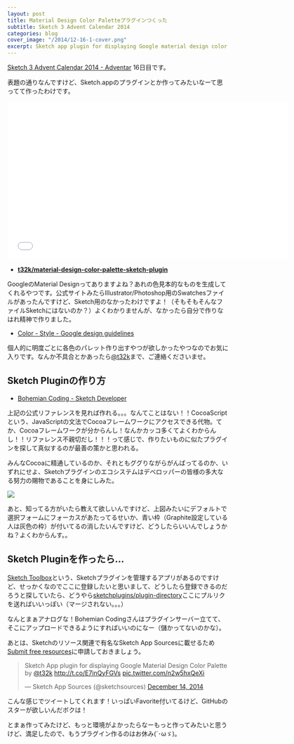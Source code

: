 ```yaml
---
layout: post
title: Material Design Color Paletteプラグインつくった
subtitle: Sketch 3 Advent Calendar 2014
categories: blog
cover_image: "/2014/12-16-1-cover.png"
excerpt: Sketch app plugin for displaying Google material design color palette.
---
```


[Sketch 3 Advent Calendar 2014 - Adventar](http://www.adventar.org/calendars/347) 16日目です。

表題の通りなんですけど、Sketch.appのプラグインとか作ってみたいなーて思ってて作ったわけです。

<iframe src="//player.vimeo.com/video/114320997?title=0&amp;byline=0&amp;portrait=0" width="640" height="360" frameborder="0" webkitallowfullscreen mozallowfullscreen allowfullscreen></iframe>

+ __[t32k/material-design-color-palette-sketch-plugin](https://github.com/t32k/material-design-color-palette-sketch-plugin)__

GoogleのMaterial Designってありますよね？あれの色見本的なものを生成してくれるやつです。公式サイトみたらIllustrator/Photoshop用のSwatchesファイルがあったんですけど、Sketch用のなかったわけですよ！（そもそもそんなファイルSketchにはないのか？）よくわかりませんが、なかったら自分で作りなはれ精神で作りました。

+ [Color - Style - Google design guidelines](http://www.google.com/design/spec/style/color.html)

個人的に明度ごとに各色のパレット作り出すやつが欲しかったやつなのでお気に入りです。なんか不具合とかあったら[@t32k](https://twitter.com/t32k)まで、ご連絡くださいませ。

## Sketch Pluginの作り方

+ [Bohemian Coding - Sketch Developer](http://bohemiancoding.com/sketch/support/developer/)

上記の公式リファレンスを見れば作れる。。。なんてことはない！！CocoaScriptという、JavaScriptの文法でCocoaフレームワークにアクセスできる代物。てか、Cocoaフレームワークが分からんし！なんかカッコ多くてよくわからんし！！リファレンス不親切だし！！！って感じで、作りたいものに似たプラグインを探して真似するのが最善の策かと思われる。

みんなCocoaに精通しているのか、それともググりながらがんばってるのか、いずれにせよ、Sketchプラグインのエコシステムはデベロッパーの皆様の多大なる努力の賜物であることを身にしみた。

![](/mol/images/2014/12-16-fig01.png)

あと、知ってる方がいたら教えて欲しいんですけど、上図みたいにデフォルトで選択フォームにフォーカスがあたってるせいか、青い枠（Graphite設定している人は灰色の枠）が付いてるの消したいんですけど、どうしたらいいんでしょうかね？よくわからんす。。

## Sketch Pluginを作ったら…

[Sketch Toolbox](http://sketchtoolbox.com/)という、Sketchプラグインを管理するアプリがあるのですけど、せっかくなのでここに登録したいと思いまして、どうしたら登録できるのだろうと探していたら、どうやら[sketchplugins/plugin-directory](https://github.com/sketchplugins/plugin-directory)ここにプルリクを送ればいいっぽい（マージされない。。。）

なんとまぁアナログな！Bohemian Codingさんはプラグインサーバー立てて、そこにアップロードできるようにすればいいのになー（儲かってないのかな）。

あとは、Sketchのリソース関連で有名なSketch App Sourcesに載せるため[Submit free resources](http://www.sketchappsources.com/submit-free-resource.html)に申請しておきましょう。

<blockquote class="twitter-tweet" lang="en"><p>Sketch App plugin for displaying Google Material Design Color Palette by <a href="https://twitter.com/t32k">@t32k</a> <a href="http://t.co/E7inQyFGVs">http://t.co/E7inQyFGVs</a> <a href="http://t.co/n2w5hxQeXi">pic.twitter.com/n2w5hxQeXi</a></p>&mdash; Sketch App Sources (@sketchsources) <a href="https://twitter.com/sketchsources/status/544039316067209216">December 14, 2014</a></blockquote>
<script async src="//platform.twitter.com/widgets.js" charset="utf-8"></script>  

こんな感じでツイートしてくれます！いっぱいFavorite付いてるけど、GitHubのスターが欲しいんだボクは！

とまぁ作ってみたけど、もっと環境がよかったらなーもっと作ってみたいと思うけど、満足したので、もうプラグイン作るのはお休み(´･ωゞ)。

